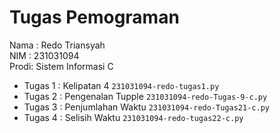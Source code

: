 # Tugas Pemograman
<div> Nama : Redo Triansyah</div>
<div> NIM  : 231031094</div>
<div> Prodi: Sistem Informasi C</div>

* Tugas 1 : Kelipatan 4 `231031094-redo-tugas1.py`
* Tugas 2 : Pengenalan Tupple `231031094-redo-Tugas-9-c.py`
* Tugas 3 : Penjumlahan Waktu `231031094-redo-Tugas21-c.py`
* Tugas 4 : Selisih Waktu `231031094-redo-tugas22-c.py`
